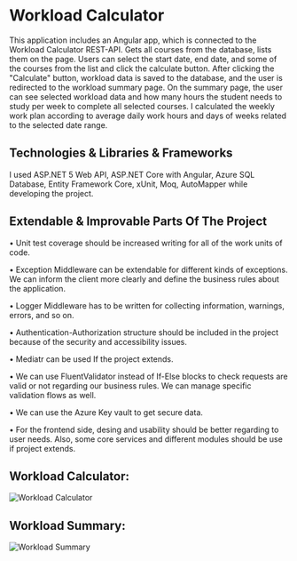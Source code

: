 # Workload Calculator

This application includes an Angular app, which is connected to the Workload Calculator REST-API. Gets all courses from the database, lists them on the page. Users can select the start date, end date, and some of the courses from the list and click the calculate button. After clicking the "Calculate" button, workload data is saved to the database, and the user is redirected to the workload summary page. On the summary page, the user can see selected workload data and how many hours the student needs to study per week to complete all selected courses. I calculated the weekly work plan according to average daily work hours and days of weeks related to the selected date range.

## Technologies & Libraries & Frameworks

I used ASP.NET 5 Web API, ASP.NET Core with Angular, Azure SQL Database, Entity Framework Core, xUnit, Moq, AutoMapper  while developing the project. 

## Extendable & Improvable Parts Of The Project

• Unit test coverage should be increased writing for all of the work units of code.

• Exception Middleware can be extendable for different kinds of exceptions. We can inform the client more clearly and define the business rules about the application.

• Logger Middleware has to be written for collecting information, warnings, errors, and so on. 

• Authentication-Authorization structure should be included in the project because of the security and accessibility issues.

• Mediatr can be used If the project extends.

• We can use FluentValidator instead of If-Else blocks to check requests are valid or not regarding our business rules. We can manage specific validation flows as well.

• We can use the Azure Key vault to get secure data.

• For the frontend side, desing and usability should be better regarding to user needs. Also, some core services and different modules should be use if project extends.

## Workload Calculator:
![Workload Calculator](.Infrastructure/WorkloadCalculator/ClientApp/src/assets/images/Workload-Calculator.jpg)


## Workload Summary:
![Workload Summary](.Infrastructure/WorkloadCalculator/ClientApp/src/assets/images/Workload-Summary.jpg)